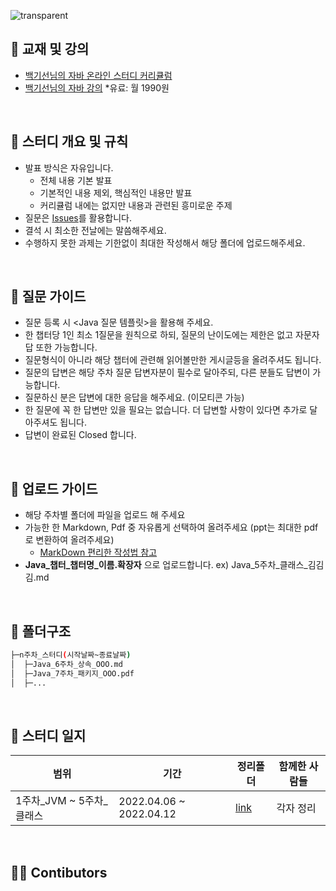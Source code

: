 ![transparent](https://capsule-render.vercel.app/api?type=transparent&fontColor=703ee5&text=Java-Study&height=60&fontSize=40&fontAlign=13)

## 📕 교재 및 강의
- [백기선님의 자바 온라인 스터디 커리큘럼](https://github.com/whiteship/live-study/issues?q=is%3Aissue+is%3Aclosed)
- [백기선님의 자바 강의](https://www.youtube.com/watch?v=5gDiLecj-Mk&list=PLfI752FpVCS96fSsQe2E3HzYTgdmbz6LU&index=20) *유료: 월 1990원

</br>

## 📝 스터디 개요 및 규칙
- 발표 방식은 자유입니다.
  - 전체 내용 기본 발표
  - 기본적인 내용 제외, 핵심적인 내용만 발표
  - 커리큘럼 내에는 없지만 내용과 관련된 흥미로운 주제
- 질문은 [Issues](https://github.com/jth2747/JavaSpringStudy/issues)를 활용합니다.
- 결석 시 최소한 전날에는 말씀해주세요.
- 수행하지 못한 과제는 기한없이 최대한 작성해서 해당 폴더에 업로드해주세요.

</br>

## 📁 질문 가이드
- 질문 등록 시 <Java 질문 템플릿>을 활용해 주세요.
- 한 챕터당 1인 최소 1질문을 원칙으로 하되, 질문의 난이도에는 제한은 없고 자문자답 또한 가능합니다.
- 질문형식이 아니라 해당 챕터에 관련해 읽어볼만한 게시글등을 올려주셔도 됩니다.
- 질문의 답변은 해당 주차 질문 답변자분이 필수로 달아주되, 다른 분들도 답변이 가능합니다.
- 질문하신 분은 답변에 대한 응답을 해주세요. (이모티콘 가능)
- 한 질문에 꼭 한 답변만 있을 필요는 없습니다. 더 답변할 사항이 있다면 추가로 달아주셔도 됩니다.
- 답변이 완료된 Closed 합니다.

</br>

## 📑 업로드 가이드
- 해당 주차별 폴더에 파일을 업로드 해 주세요
- 가능한 한 Markdown, Pdf 중 자유롭게 선택하여 올려주세요 (ppt는 최대한 pdf로 변환하여 올려주세요)
  - [MarkDown 편리한 작성법 참고](https://www.ousion.kr/2021/01/markdown/)
- **Java_챕터_챕터명_이름.확장자** 으로 업로드합니다. ex) Java_5주차_클래스_김김김.md

</br>

## 📁 폴더구조
```sh
├─n주차_스터디(시작날짜~종료날짜)
│  ├─Java_6주차_상속_OOO.md
│  ├─Java_7주차_패키지_OOO.pdf
│  ├─...
```

</br>

## 📃 스터디 일지
| 범위 | 기간 | 정리폴더 | 함께한 사람들 |
|    -    |    -    |   -   |   -   |
| 1주차_JVM ~ 5주차_클래스 | 2022.04.06 ~ 2022.04.12	| [link](google.com)| 각자 정리 |

</br>

## 🏃‍♀️ Contibutors

